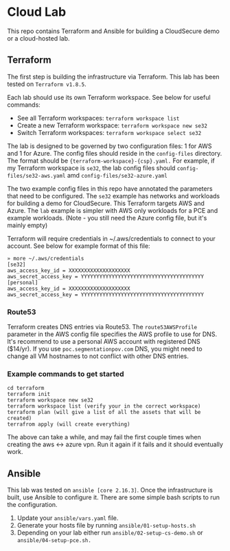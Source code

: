 # Cloud Lab
This repo contains Terraform and Ansible for building a CloudSecure demo or a cloud-hosted lab.

## Terraform
The first step is building the infrastructure via Terraform. This lab has been tested on `Terraform v1.8.5`.

Each lab should use its own Terraform workspace. See below for useful commands:
- See all Terraform workspaces: `terraform workspace list`
- Create a new Terraform workspace: `terraform workspace new se32`
- Switch Terraform workspaces: `terraform workspace select se32`

The lab is designed to be governed by two configuration files: 1 for AWS and 1 for Azure. The config files should reside in the `config-files` directory. The format should be `{terraform-workspace}-{csp}.yaml.` For example, if my Terraform workspace is `se32`, the lab config files should `config-files/se32-aws.yaml` amd `config-files/se32-azure.yaml`

The two example config files in this repo have annotated the parameters that need to be configured. The `se32` example has networks and workloads for building a demo for CloudSecure. This Terraform targets AWS and Azure. The `lab` example is simpler with AWS only workloads for a PCE and example workloads. (Note - you still need the Azure config file, but it's mainly empty)

Terraform will require credentials in ~/.aws/credentials to connect to your account. See below for example format of this file:
```
» more ~/.aws/credentials  
[se32]  
aws_access_key_id = XXXXXXXXXXXXXXXXXXXX  
aws_secret_access_key = YYYYYYYYYYYYYYYYYYYYYYYYYYYYYYYYYYYYYYYY  
[personal]  
aws_access_key_id = XXXXXXXXXXXXXXXXXXXX  
aws_secret_access_key = YYYYYYYYYYYYYYYYYYYYYYYYYYYYYYYYYYYYYYYY
```

### Route53
Terraform creates DNS entries via Route53. The `route53AWSProfile` parameter in the AWS config file specifies the AWS profile to use for DNS. It's recommend to use a personal AWS account with registered DNS ($14/yr). If you use `poc.segmentationpov.com` DNS, you might need to change all VM hostnames to not conflict with other DNS entries.

### Example commands to get started
```
cd terraform  
terraform init  
terraform workspace new se32
terraform workspace list (verify your in the correct workspace)  
terraform plan (will give a list of all the assets that will be created)  
terrafrom apply (will create everything)
```

The above can take a while, and may fail the first couple times when creating the aws <-> azure vpn.
Run it again if it fails and it should eventually work.


## Ansible
This lab was tested on `ansible [core 2.16.3]`.
Once the infrastructure is built, use Ansible to configure it. There are some simple bash scripts to run the configuration.

1. Update your `ansible/vars.yaml` file.
2. Generate your hosts file by running `ansible/01-setup-hosts.sh`
3. Depending on your lab either run `ansible/02-setup-cs-demo.sh` or `ansible/04-setup-pce.sh.`